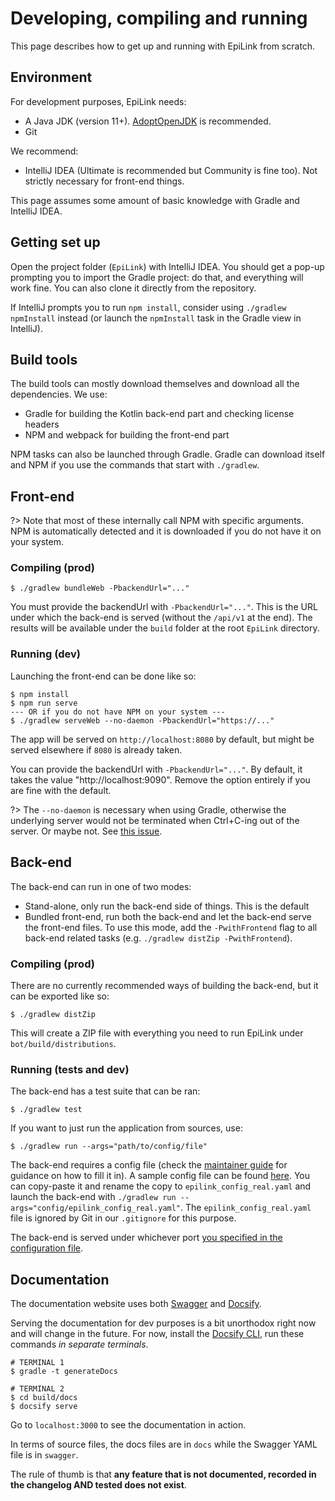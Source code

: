 # Developing, compiling and running

This page describes how to get up and running with EpiLink from scratch.

## Environment

For development purposes, EpiLink needs:

* A Java JDK (version 11+). [AdoptOpenJDK](https://adoptopenjdk.net) is recommended.
* Git

We recommend:

* IntelliJ IDEA (Ultimate is recommended but Community is fine too). Not strictly necessary for front-end things.

This page assumes some amount of basic knowledge with Gradle and IntelliJ IDEA.

## Getting set up

Open the project folder (`EpiLink`) with IntelliJ IDEA. You should get a pop-up prompting you to import the Gradle project: do that, and everything will work fine. You can also clone it directly from the repository.

If IntelliJ prompts you to run `npm install`, consider using `./gradlew npmInstall` instead (or launch the `npmInstall` task in the Gradle view in IntelliJ).

## Build tools

The build tools can mostly download themselves and download all the dependencies. We use:

* Gradle for building the Kotlin back-end part and checking license headers
* NPM and webpack for building the front-end part

NPM tasks can also be launched through Gradle. Gradle can download itself and NPM if you use the commands that start with `./gradlew`.

## Front-end

?> Note that most of these internally call NPM with specific arguments. NPM is automatically detected and it is downloaded if you do not have it on your system.

### Compiling (prod)

```
$ ./gradlew bundleWeb -PbackendUrl="..."
```

You must provide the backendUrl with `-PbackendUrl="..."`. This is the URL under which the back-end is served (without the `/api/v1` at the end). The results will be available under the `build` folder at the root `EpiLink` directory.

### Running (dev)

Launching the front-end can be done like so:

```
$ npm install
$ npm run serve
--- OR if you do not have NPM on your system ---
$ ./gradlew serveWeb --no-daemon -PbackendUrl="https://..."
```

The app will be served on `http://localhost:8080` by default, but might be served elsewhere if `8080` is already taken.

You can provide the backendUrl with `-PbackendUrl="..."`. By default, it takes the value "http://localhost:9090". Remove the option entirely if you are fine with the default.

?> The `--no-daemon` is necessary when using Gradle, otherwise the underlying server would not be terminated when Ctrl+C-ing out of the server. Or maybe not. See [this issue](https://github.com/node-gradle/gradle-node-plugin/issues/65).


## Back-end

The back-end can run in one of two modes:

* Stand-alone, only run the back-end side of things. This is the default
* Bundled front-end, run both the back-end and let the back-end serve the front-end files. To use this mode, add the `-PwithFrontend` flag to all back-end related tasks (e.g. `./gradlew distZip -PwithFrontend`).

### Compiling (prod)

There are no currently recommended ways of building the back-end, but it can be exported like so:

```
$ ./gradlew distZip
```

This will create a ZIP file with everything you need to run EpiLink under `bot/build/distributions`.

### Running (tests and dev)

The back-end has a test suite that can be ran:

```
$ ./gradlew test
```

If you want to just run the application from sources, use:

```
$ ./gradlew run --args="path/to/config/file"
```

The back-end requires a config file (check the [maintainer guide](MaintainerGuide.md) for guidance on how to fill it in). A sample config file can be found [here](https://github.com/EpiLink/EpiLink/tree/master/bot/config/epilink_config.yaml). You can copy-paste it and rename the copy to `epilink_config_real.yaml` and launch the back-end with `./gradlew run --args="config/epilink_config_real.yaml"`. The `epilink_config_real.yaml` file is ignored by Git in our `.gitignore` for this purpose.

The back-end is served under whichever port [you specified in the configuration file](MaintainerGuide.md#http-server-settings).


## Documentation

The documentation website uses both [Swagger](https://swagger.io/) and [Docsify](https://docsify.js.org/).

Serving the documentation for dev purposes is a bit unorthodox right now and will change in the future. For now, install the [Docsify CLI](https://docsifyjs.github.io/docsify-cli/#/), run these commands *in separate terminals*.


```shell
# TERMINAL 1
$ gradle -t generateDocs
```

```shell
# TERMINAL 2
$ cd build/docs
$ docsify serve
```

Go to `localhost:3000` to see the documentation in action.

In terms of source files, the docs files are in `docs` while the Swagger YAML file is in `swagger`.

The rule of thumb is that **any feature that is not documented, recorded in the changelog AND tested does not exist**.
